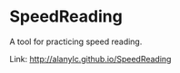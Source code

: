 # SpeedReading
<p>
A tool for practicing speed reading.
</p>
<p>
Link: <a href="http://alanylc.github.io/SpeedReading">http://alanylc.github.io/SpeedReading</a>
</p>
